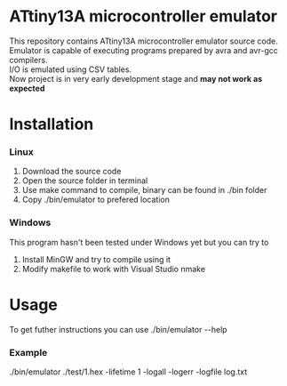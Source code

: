 # ATtiny13A microcontroller emulator
This repository contains ATtiny13A microcontroller emulator source code. <br>
Emulator is capable of executing programs prepared by avra and avr-gcc compilers. <br>
I/O is emulated using CSV tables. <br>
Now project is in very early development stage and <b>may not work as expected </b><br>

# Installation
### Linux
1. Download the source code
2. Open the source folder in terminal
3. Use make command to compile, binary can be found in ./bin folder
4. Copy ./bin/emulator to prefered location

### Windows
This program hasn't been tested under Windows yet but you can try to
<ol>
  <li>Install MinGW and try to compile using it </li>
  <li>Modify makefile to work with Visual Studio nmake </li>
</ol>

# Usage
To get futher instructions you can use ./bin/emulator --help <br>

### Example
./bin/emulator ./test/1.hex -lifetime 1 -logall -logerr -logfile log.txt
